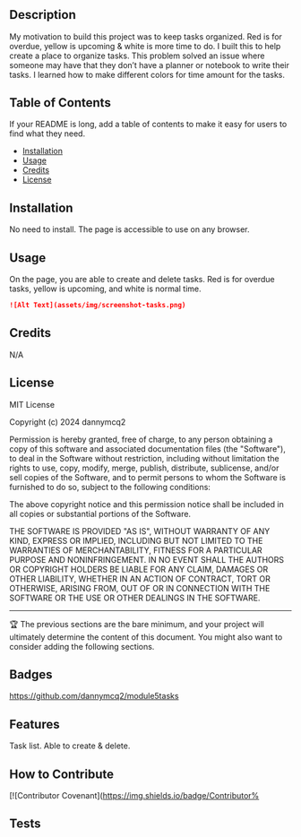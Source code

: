 # <My-Tasks>

## Description

My motivation to build this project was to keep tasks organized. Red is for overdue, yellow is upcoming & white is more time to do.
I built this to help create a place to organize tasks.
This problem solved an issue where someone may have that they don’t have a planner or notebook to write their tasks.
I learned how to make different colors for time amount for the tasks.

## Table of Contents 

If your README is long, add a table of contents to make it easy for users to find what they need.

- [Installation](#installation)
- [Usage](#usage)
- [Credits](#credits)
- [License](#license)

## Installation

No need to install. The page is accessible to use on any browser.

## Usage

On the page, you are able to create and delete tasks. Red is for overdue tasks, yellow is upcoming, and white is normal time.
   ```md
![Alt Text](assets/img/screenshot-tasks.png)
  ```

   




## Credits

N/A

## License

MIT License

Copyright (c) 2024 dannymcq2

Permission is hereby granted, free of charge, to any person obtaining a copy
of this software and associated documentation files (the "Software"), to deal
in the Software without restriction, including without limitation the rights
to use, copy, modify, merge, publish, distribute, sublicense, and/or sell
copies of the Software, and to permit persons to whom the Software is
furnished to do so, subject to the following conditions:

The above copyright notice and this permission notice shall be included in all
copies or substantial portions of the Software.

THE SOFTWARE IS PROVIDED "AS IS", WITHOUT WARRANTY OF ANY KIND, EXPRESS OR
IMPLIED, INCLUDING BUT NOT LIMITED TO THE WARRANTIES OF MERCHANTABILITY,
FITNESS FOR A PARTICULAR PURPOSE AND NONINFRINGEMENT. IN NO EVENT SHALL THE
AUTHORS OR COPYRIGHT HOLDERS BE LIABLE FOR ANY CLAIM, DAMAGES OR OTHER
LIABILITY, WHETHER IN AN ACTION OF CONTRACT, TORT OR OTHERWISE, ARISING FROM,
OUT OF OR IN CONNECTION WITH THE SOFTWARE OR THE USE OR OTHER DEALINGS IN THE
SOFTWARE.

---

🏆 The previous sections are the bare minimum, and your project will ultimately determine the content of this document. You might also want to consider adding the following sections.

## Badges

https://github.com/dannymcq2/module5tasks

## Features

Task list. Able to create & delete.

## How to Contribute

[![Contributor Covenant](https://img.shields.io/badge/Contributor%
## Tests


